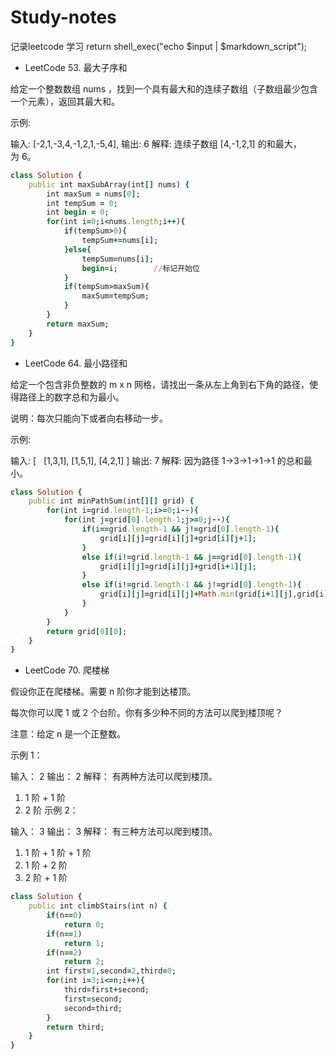 # Study-notes
记录leetcode 学习
   return shell_exec("echo $input | $markdown_script");
   
   

- LeetCode 53. 最大子序和

给定一个整数数组 nums ，找到一个具有最大和的连续子数组（子数组最少包含一个元素），返回其最大和。

示例:

输入: [-2,1,-3,4,-1,2,1,-5,4],
输出: 6
解释: 连续子数组 [4,-1,2,1] 的和最大，为 6。
```ruby
class Solution {
    public int maxSubArray(int[] nums) {
        int maxSum = nums[0];
        int tempSum = 0;
        int begin = 0;
        for(int i=0;i<nums.length;i++){
            if(tempSum>0){
                tempSum+=nums[i];
            }else{
                tempSum=nums[i];
                begin=i;        //标记开始位
            }          
            if(tempSum>maxSum){
                maxSum=tempSum;
            }
        }       
        return maxSum;
    }
}
```




- LeetCode 64. 最小路径和

给定一个包含非负整数的 m x n 网格，请找出一条从左上角到右下角的路径，使得路径上的数字总和为最小。

说明：每次只能向下或者向右移动一步。

示例:

输入:
[
  [1,3,1],
  [1,5,1],
  [4,2,1]
]
输出: 7
解释: 因为路径 1→3→1→1→1 的总和最小。
```ruby
class Solution {
    public int minPathSum(int[][] grid) {        
        for(int i=grid.length-1;i>=0;i--){
            for(int j=grid[0].length-1;j>=0;j--){
                if(i==grid.length-1 && j!=grid[0].length-1){
                    grid[i][j]=grid[i][j]+grid[i][j+1];
                }
                else if(i!=grid.length-1 && j==grid[0].length-1){
                    grid[i][j]=grid[i][j]+grid[i+1][j];
                }
                else if(i!=grid.length-1 && j!=grid[0].length-1){
                    grid[i][j]=grid[i][j]+Math.min(grid[i+1][j],grid[i][j+1]);
                }
            }
        }
        return grid[0][0];
    }
}
```


- LeetCode 70. 爬楼梯

假设你正在爬楼梯。需要 n 阶你才能到达楼顶。

每次你可以爬 1 或 2 个台阶。你有多少种不同的方法可以爬到楼顶呢？

注意：给定 n 是一个正整数。

示例 1：

输入： 2
输出： 2
解释： 有两种方法可以爬到楼顶。
1.  1 阶 + 1 阶
2.  2 阶
示例 2：

输入： 3
输出： 3
解释： 有三种方法可以爬到楼顶。
1.  1 阶 + 1 阶 + 1 阶
2.  1 阶 + 2 阶
3.  2 阶 + 1 阶


```ruby
class Solution {
    public int climbStairs(int n) {
        if(n==0)
            return 0;
        if(n==1)
            return 1;
        if(n==2)
            return 2;
        int first=1,second=2,third=0;
        for(int i=3;i<=n;i++){
            third=first+second;
            first=second;
            second=third;
        }
        return third;
    }
}
```

